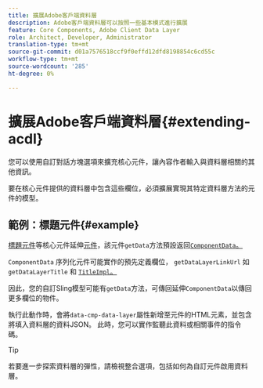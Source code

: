 ```yaml
---
title: 擴展Adobe客戶端資料層
description: Adobe客戶端資料層可以按照一些基本模式進行擴展
feature: Core Components, Adobe Client Data Layer
role: Architect, Developer, Administrator
translation-type: tm+mt
source-git-commit: d01a7576518ccf9f0effd12dfd8198854c6cd55c
workflow-type: tm+mt
source-wordcount: '285'
ht-degree: 0%

---
```



# 擴展Adobe客戶端資料層{#extending-acdl}

您可以使用自訂對話方塊選項來擴充核心元件，讓內容作者輸入與資料層相關的其他資訊。

要在核心元件提供的資料層中包含這些欄位，必須擴展實現其特定資料層方法的元件的模型。

## 範例：標題元件{#example}

[標題元件](https://github.com/adobe/aem-core-wcm-components/blob/master/bundles/core/src/main/java/com/adobe/cq/wcm/core/components/models/Title.java)等核心元件延伸[元件](https://github.com/adobe/aem-core-wcm-components/blob/master/bundles/core/src/main/java/com/adobe/cq/wcm/core/components/models/Title.java)，該元件`getData`方法預設返回[`ComponentData`。](https://github.com/adobe/aem-core-wcm-components/blob/master/bundles/core/src/main/java/com/adobe/cq/wcm/core/components/models/datalayer/ComponentData.java)

`ComponentData` 序列化元件可能實作的預先定義欄位， `getDataLayerLinkUrl` 如 `getDataLayerTitle` 和 [`TitleImpl`。](https://github.com/adobe/aem-core-wcm-components/blob/master/bundles/core/src/main/java/com/adobe/cq/wcm/core/components/internal/models/v1/TitleImpl.java)

因此，您的自訂Sling模型可能有`getData`方法，可傳回延伸`ComponentData`以傳回更多欄位的物件。

執行此動作時，會將`data-cmp-data-layer`屬性新增至元件的HTML元素，並包含將填入資料層的資料JSON。 此時，您可以實作監聽此資料或相關事件的指令碼。

>[!TIP]
>
>若要進一步探索資料層的彈性，請檢視整合選項，包括如何為自訂元件啟用資料層。
